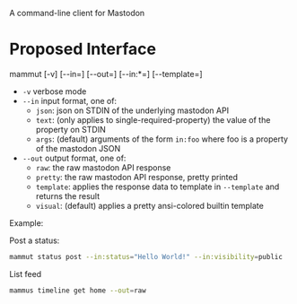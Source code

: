 A command-line client for Mastodon


# Proposed Interface

mammut <command> <subcommand> [-v] [--in=] [--out=] [--in:*=] [--template=]

* `-v` verbose mode
* `--in` input format, one of:
  * `json`: json on STDIN of the underlying mastodon API
  * `text`: (only applies to single-required-property) the value of the property on STDIN
  * `args`: (default) arguments of the form `in:foo` where foo is a property of the mastodon JSON
* `--out` output format, one of:
  * `raw`: the raw mastodon API response
  * `pretty`: the raw mastodon API response, pretty printed
  * `template`: applies the response data to template in `--template` and returns the result
  * `visual`: (default) applies a pretty ansi-colored builtin template

Example:

Post a status:
```sh
mammut status post --in:status="Hello World!" --in:visibility=public
```

List feed
```sh
mammus timeline get home --out=raw
```
